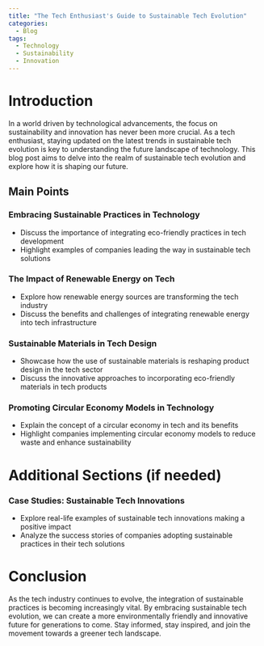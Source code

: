 ```yaml
---
title: "The Tech Enthusiast's Guide to Sustainable Tech Evolution"
categories:
  - Blog
tags:
  - Technology
  - Sustainability
  - Innovation
---
```


# Introduction
In a world driven by technological advancements, the focus on sustainability and innovation has never been more crucial. As a tech enthusiast, staying updated on the latest trends in sustainable tech evolution is key to understanding the future landscape of technology. This blog post aims to delve into the realm of sustainable tech evolution and explore how it is shaping our future.

## Main Points
### Embracing Sustainable Practices in Technology
- Discuss the importance of integrating eco-friendly practices in tech development
- Highlight examples of companies leading the way in sustainable tech solutions

### The Impact of Renewable Energy on Tech
- Explore how renewable energy sources are transforming the tech industry
- Discuss the benefits and challenges of integrating renewable energy into tech infrastructure

### Sustainable Materials in Tech Design
- Showcase how the use of sustainable materials is reshaping product design in the tech sector
- Discuss the innovative approaches to incorporating eco-friendly materials in tech products

### Promoting Circular Economy Models in Technology
- Explain the concept of a circular economy in tech and its benefits
- Highlight companies implementing circular economy models to reduce waste and enhance sustainability

# Additional Sections (if needed)
### Case Studies: Sustainable Tech Innovations
- Explore real-life examples of sustainable tech innovations making a positive impact
- Analyze the success stories of companies adopting sustainable practices in their tech solutions

# Conclusion
As the tech industry continues to evolve, the integration of sustainable practices is becoming increasingly vital. By embracing sustainable tech evolution, we can create a more environmentally friendly and innovative future for generations to come. Stay informed, stay inspired, and join the movement towards a greener tech landscape.